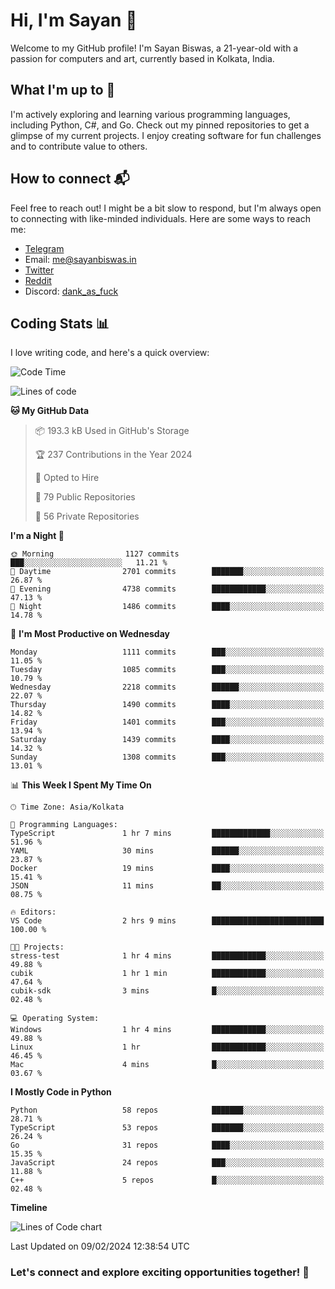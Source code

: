 # Hi, I'm Sayan 👋

Welcome to my GitHub profile! I'm Sayan Biswas, a 21-year-old with a passion for computers and art, currently based in Kolkata, India.

## What I'm up to 🚀

I'm actively exploring and learning various programming languages, including Python, C#, and Go. Check out my pinned repositories to get a glimpse of my current projects. I enjoy creating software for fun challenges and to contribute value to others.

## How to connect 📬

Feel free to reach out! I might be a bit slow to respond, but I'm always open to connecting with like-minded individuals. Here are some ways to reach me:

- [Telegram](https://t.me/dank_as_fuck)
- Email: [me@sayanbiswas.in](mailto:me@sayanbiswas.in)
- [Twitter](https://twitter.com/TheDankDel)
- [Reddit](https://www.reddit.com/user/dank_as_fuck_/)
- Discord: [dank_as_fuck](https://discordapp.com/users/506536929152466945)

## Coding Stats 📊

I love writing code, and here's a quick overview:

<!--START_SECTION:waka-->
![Code Time](http://img.shields.io/badge/Code%20Time-1%2C470%20hrs%2052%20mins-blue)

![Lines of code](https://img.shields.io/badge/From%20Hello%20World%20I%27ve%20Written-6.8%20million%20lines%20of%20code-blue)

**🐱 My GitHub Data** 

> 📦 193.3 kB Used in GitHub's Storage 
 > 
> 🏆 237 Contributions in the Year 2024
 > 
> 💼 Opted to Hire
 > 
> 📜 79 Public Repositories 
 > 
> 🔑 56 Private Repositories 
 > 
**I'm a Night 🦉** 

```text
🌞 Morning                1127 commits        ███░░░░░░░░░░░░░░░░░░░░░░   11.21 % 
🌆 Daytime                2701 commits        ███████░░░░░░░░░░░░░░░░░░   26.87 % 
🌃 Evening                4738 commits        ████████████░░░░░░░░░░░░░   47.13 % 
🌙 Night                  1486 commits        ████░░░░░░░░░░░░░░░░░░░░░   14.78 % 
```
📅 **I'm Most Productive on Wednesday** 

```text
Monday                   1111 commits        ███░░░░░░░░░░░░░░░░░░░░░░   11.05 % 
Tuesday                  1085 commits        ███░░░░░░░░░░░░░░░░░░░░░░   10.79 % 
Wednesday                2218 commits        ██████░░░░░░░░░░░░░░░░░░░   22.07 % 
Thursday                 1490 commits        ████░░░░░░░░░░░░░░░░░░░░░   14.82 % 
Friday                   1401 commits        ███░░░░░░░░░░░░░░░░░░░░░░   13.94 % 
Saturday                 1439 commits        ████░░░░░░░░░░░░░░░░░░░░░   14.32 % 
Sunday                   1308 commits        ███░░░░░░░░░░░░░░░░░░░░░░   13.01 % 
```


📊 **This Week I Spent My Time On** 

```text
🕑︎ Time Zone: Asia/Kolkata

💬 Programming Languages: 
TypeScript               1 hr 7 mins         █████████████░░░░░░░░░░░░   51.96 % 
YAML                     30 mins             ██████░░░░░░░░░░░░░░░░░░░   23.87 % 
Docker                   19 mins             ████░░░░░░░░░░░░░░░░░░░░░   15.41 % 
JSON                     11 mins             ██░░░░░░░░░░░░░░░░░░░░░░░   08.75 % 

🔥 Editors: 
VS Code                  2 hrs 9 mins        █████████████████████████   100.00 % 

🐱‍💻 Projects: 
stress-test              1 hr 4 mins         ████████████░░░░░░░░░░░░░   49.88 % 
cubik                    1 hr 1 min          ████████████░░░░░░░░░░░░░   47.64 % 
cubik-sdk                3 mins              █░░░░░░░░░░░░░░░░░░░░░░░░   02.48 % 

💻 Operating System: 
Windows                  1 hr 4 mins         ████████████░░░░░░░░░░░░░   49.88 % 
Linux                    1 hr                ████████████░░░░░░░░░░░░░   46.45 % 
Mac                      4 mins              █░░░░░░░░░░░░░░░░░░░░░░░░   03.67 % 
```

**I Mostly Code in Python** 

```text
Python                   58 repos            ███████░░░░░░░░░░░░░░░░░░   28.71 % 
TypeScript               53 repos            ███████░░░░░░░░░░░░░░░░░░   26.24 % 
Go                       31 repos            ████░░░░░░░░░░░░░░░░░░░░░   15.35 % 
JavaScript               24 repos            ███░░░░░░░░░░░░░░░░░░░░░░   11.88 % 
C++                      5 repos             █░░░░░░░░░░░░░░░░░░░░░░░░   02.48 % 
```



**Timeline**

![Lines of Code chart](https://raw.githubusercontent.com/Dank-del/Dank-del/main/assets/bar_graph.png)


 Last Updated on 09/02/2024 12:38:54 UTC
<!--END_SECTION:waka-->

### Let's connect and explore exciting opportunities together! 🚀
